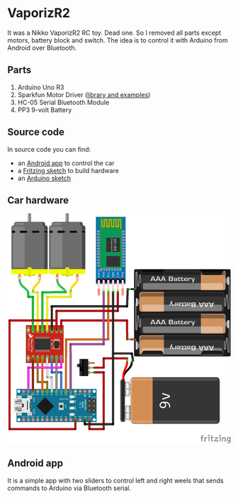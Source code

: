 # VaporizR2
It was a Nikko VaporizR2 RC toy. Dead one. So I removed all parts except motors, battery block and switch. The idea is to control it with Arduino from Android over Bluetooth.
## Parts
1. Arduino Uno R3
1. Sparkfun Motor Driver ([library and examples](https://learn.sparkfun.com/tutorials/tb6612fng-hookup-guide))
1. HC-05 Serial Bluetooth Module
1. PP3 9-volt Battery
## Source code
In source code you can find:
* an [Android app](https://github.com/estevez-dev/VaporizR2/tree/master/Android) to control the car
* a [Fritzing sketch](https://github.com/estevez-dev/VaporizR2/blob/master/docs/VaporizR2.fzz) to build hardware
* an [Arduino sketch](https://github.com/estevez-dev/VaporizR2/tree/master/Arduino/VaporizR2)
## Car hardware
![image](https://github.com/estevez-dev/VaporizR2/blob/master/docs/VaporizR2_bb.png?raw=true)
## Android app
It is a simple app with two sliders to control left and right weels that sends commands to Arduino via Bluetooth serial.
